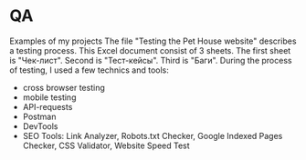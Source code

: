 # QA
Examples of my projects
The file "Testing the Pet House website" describes a testing process.
This Excel document consist of 3 sheets. The first sheet is "Чек-лист". Second is "Тест-кейсы". Third is "Баги".
During the process of testing, I used a few technics and tools:
- cross browser testing
- mobile testing 
- API-requests
- Postman
- DevTools
- SEO Tools: Link Analyzer, Robots.txt Checker, Google Indexed Pages 
  Checker, CSS Validator, Website Speed Test
